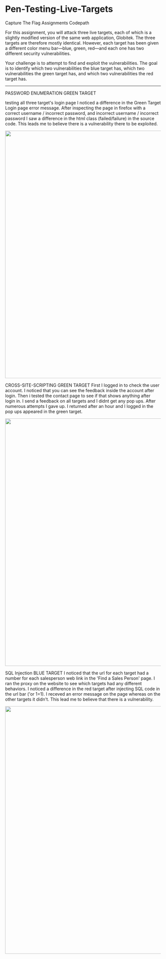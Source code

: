 # Pen-Testing-Live-Targets
Capture The Flag Assignments Codepath

For this assignment, you will attack three live targets, each of which is a slightly modified version of the same web application, Globitek. The three targets are therefore mostly identical. However, each target has been given a different color menu bar—blue, green, red—and each one has two different security vulnerabilities.

Your challenge is to attempt to find and exploit the vulnerabilities. The goal is to identify which two vulnerabilities the blue target has, which two vulnerabilities the green target has, and which two vulnerabilities the red target has.

-------------------------------------------------

PASSWORD ENUMERATION GREEN TARGET

testing all three target's login page I noticed a difference in the Green Target Login page error message.
After inspecting the page in firefox with a correct username / incorrect password, and 
incorrect username / incorrect password I saw a difference in the html class (failed/failure)
in the source code. This leads me to believe there is a vulnerability there to 
be exploited.

<img src="https://github.com/babakmilani/images/blob/main/password_enumeration.gif" width="800">




CROSS-SITE-SCRIPTING GREEN TARGET
First I logged in to check the user account. I noticed that you can see the feedback inside the
account after login. Then i tested the contact page to see if that shows anything after login in. 
I send a feedback on all targets and I didnt get any pop ups. After numerous attempts I gave up. 
I returned after an hour and I logged in the pop ups appeared in the green target.

<img src="https://github.com/babakmilani/images/blob/main/Cross-Site-Scripting.gif" width="800">

SQL Injection BLUE TARGET
I noticed that the url for each target had a number for each salesperson web link in the 'Find a Sales Person'
page. I ran the proxy on the website to see which targets had any different behaviors. I noticed a difference in 
the red target after injecting SQL code in the url bar ('or 1=1). I receved an error message on the page whereas
on the other targets it didn't. This lead me to believe that there is a vulnerability. 

<img src="https://github.com/babakmilani/images/blob/main/SQLi_Blue-Website.gif" width="800">
